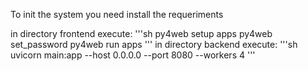 To init the system you need install the requeriments

in directory frontend execute:
'''sh
py4web setup apps
py4web set_password
py4web run apps
'''
in directory backend execute:
'''sh
uvicorn main:app --host 0.0.0.0 --port 8080 --workers 4
'''